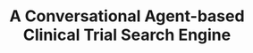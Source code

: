 ---
name: "A Conversational Agent Based Clinical Trial Search"
title: "A Conversational Agent-based Clinical Trial Search Engine"
project: null
event: "7th annual Symposium on Human-Computer Interaction and Information Retrieval (HCIR)"
authors:
- name: "Utami, D."
- name: "Barry, B."
- name: "Bickmore, T."
- name: "Paasche-Orlow, M."
year: 2013
resources:
- name: "HCIR13"
  src: "HCIR13.pdf"
external_url: null
draft: false 
headless: true
---